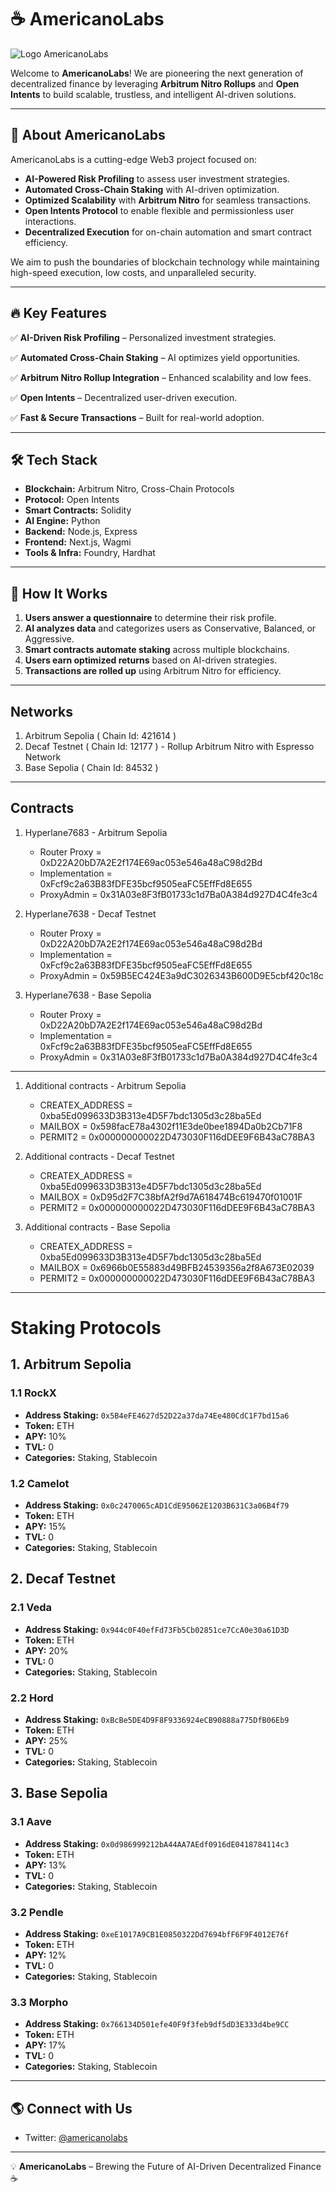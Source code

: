 # ☕ AmericanoLabs

![Logo AmericanoLabs](https://res.cloudinary.com/dutlw7bko/image/upload/v1743290524/americanolabs/kdfekme0elfehvlv22ra.png)

Welcome to **AmericanoLabs**! We are pioneering the next generation of decentralized finance by leveraging **Arbitrum Nitro Rollups** and **Open Intents** to build scalable, trustless, and intelligent AI-driven solutions.

---

## 🚀 About AmericanoLabs
AmericanoLabs is a cutting-edge Web3 project focused on:
- **AI-Powered Risk Profiling** to assess user investment strategies.
- **Automated Cross-Chain Staking** with AI-driven optimization.
- **Optimized Scalability** with **Arbitrum Nitro** for seamless transactions.
- **Open Intents Protocol** to enable flexible and permissionless user interactions.
- **Decentralized Execution** for on-chain automation and smart contract efficiency.

We aim to push the boundaries of blockchain technology while maintaining high-speed execution, low costs, and unparalleled security.

---

## 🔥 Key Features

✅ **AI-Driven Risk Profiling** – Personalized investment strategies.

✅ **Automated Cross-Chain Staking** – AI optimizes yield opportunities.

✅ **Arbitrum Nitro Rollup Integration** – Enhanced scalability and low fees.

✅ **Open Intents** – Decentralized user-driven execution.

✅ **Fast & Secure Transactions** – Built for real-world adoption.

---

## 🛠️ Tech Stack
- **Blockchain:** Arbitrum Nitro, Cross-Chain Protocols
- **Protocol:** Open Intents
- **Smart Contracts:** Solidity
- **AI Engine:** Python
- **Backend:** Node.js, Express
- **Frontend:** Next.js, Wagmi
- **Tools & Infra:** Foundry, Hardhat

---

## 📖 How It Works
1. **Users answer a questionnaire** to determine their risk profile.
2. **AI analyzes data** and categorizes users as Conservative, Balanced, or Aggressive.
3. **Smart contracts automate staking** across multiple blockchains.
4. **Users earn optimized returns** based on AI-driven strategies.
5. **Transactions are rolled up** using Arbitrum Nitro for efficiency.

---

## Networks
1. Arbitrum Sepolia ( Chain Id: 421614 )
2. Decaf Testnet ( Chain Id: 12177 ) - Rollup Arbitrum Nitro with Espresso Network
3. Base Sepolia ( Chain Id: 84532 )
---

## Contracts
1. Hyperlane7683 - Arbitrum Sepolia
   - Router Proxy = 0xD22A20bD7A2E2f174E69ac053e546a48aC98d2Bd
   - Implementation = 0xFcf9c2a63B83fDFE35bcf9505eaFC5EffFd8E655
   - ProxyAdmin = 0x31A03e8F3fB01733c1d7Ba0A384d927D4C4fe3c4
    
2. Hyperlane7638 - Decaf Testnet
   - Router Proxy = 0xD22A20bD7A2E2f174E69ac053e546a48aC98d2Bd
   - Implementation = 0xFcf9c2a63B83fDFE35bcf9505eaFC5EffFd8E655
   - ProxyAdmin = 0x59B5EC424E3a9dC3026343B600D9E5cbf420c18c

3. Hyperlane7638 - Base Sepolia
   - Router Proxy = 0xD22A20bD7A2E2f174E69ac053e546a48aC98d2Bd
   - Implementation = 0xFcf9c2a63B83fDFE35bcf9505eaFC5EffFd8E655
   - ProxyAdmin = 0x31A03e8F3fB01733c1d7Ba0A384d927D4C4fe3c4

---

1. Additional contracts - Arbitrum Sepolia
   - CREATEX_ADDRESS = 0xba5Ed099633D3B313e4D5F7bdc1305d3c28ba5Ed
   - MAILBOX = 0x598facE78a4302f11E3de0bee1894Da0b2Cb71F8
   - PERMIT2 = 0x000000000022D473030F116dDEE9F6B43aC78BA3
     
2. Additional contracts - Decaf Testnet
   - CREATEX_ADDRESS = 0xba5Ed099633D3B313e4D5F7bdc1305d3c28ba5Ed
   - MAILBOX = 0xD95d2F7C38bfA2f9d7A618474Bc619470f01001F
   - PERMIT2 = 0x000000000022D473030F116dDEE9F6B43aC78BA3
     
3. Additional contracts - Base Sepolia
   - CREATEX_ADDRESS = 0xba5Ed099633D3B313e4D5F7bdc1305d3c28ba5Ed
   - MAILBOX = 0x6966b0E55883d49BFB24539356a2f8A673E02039
   - PERMIT2 = 0x000000000022D473030F116dDEE9F6B43aC78BA3

---

# Staking Protocols

## 1. Arbitrum Sepolia

### 1.1 RockX
- **Address Staking:** `0x5B4eFE4627d52D22a37da74Ee480CdC1F7bd15a6`
- **Token:** ETH
- **APY:** 10%
- **TVL:** 0
- **Categories:** Staking, Stablecoin

### 1.2 Camelot
- **Address Staking:** `0x0c2470065cAD1CdE95062E1203B631C3a06B4f79`
- **Token:** ETH
- **APY:** 15%
- **TVL:** 0
- **Categories:** Staking, Stablecoin

## 2. Decaf Testnet

### 2.1 Veda
- **Address Staking:** `0x944c0F40efFd73Fb5Cb02851ce7CcA0e30a61D3D`
- **Token:** ETH
- **APY:** 20%
- **TVL:** 0
- **Categories:** Staking, Stablecoin

### 2.2 Hord
- **Address Staking:** `0xBcBe5DE4D9F8F9336924eCB90888a775DfB06Eb9`
- **Token:** ETH
- **APY:** 25%
- **TVL:** 0
- **Categories:** Staking, Stablecoin

## 3. Base Sepolia

### 3.1 Aave
- **Address Staking:** `0x0d986999212bA44AA7AEdf0916dE0418784114c3`
- **Token:** ETH
- **APY:** 13%
- **TVL:** 0
- **Categories:** Staking, Stablecoin

### 3.2 Pendle
- **Address Staking:** `0xeE1017A9CB1E0850322Dd7694bfF6F9F4012E76f`
- **Token:** ETH
- **APY:** 12%
- **TVL:** 0
- **Categories:** Staking, Stablecoin

### 3.3 Morpho
- **Address Staking:** `0x766134D501efe40F9f3feb9df5dD3E333d4be9CC`
- **Token:** ETH
- **APY:** 17%
- **TVL:** 0
- **Categories:** Staking, Stablecoin

---

## 🌎 Connect with Us
- Twitter: [@americanolabs](https://x.com/americanolabs)

---

💡 **AmericanoLabs** – Brewing the Future of AI-Driven Decentralized Finance ☕

